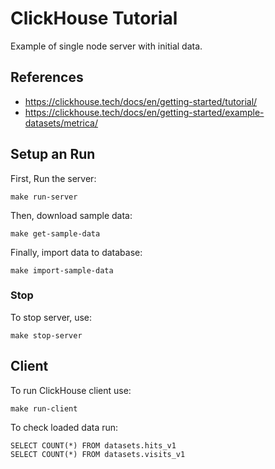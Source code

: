 # ClickHouse Tutorial

Example of single node server with initial data.

## References
* https://clickhouse.tech/docs/en/getting-started/tutorial/
* https://clickhouse.tech/docs/en/getting-started/example-datasets/metrica/

## Setup an Run
First, Run the server:
```
make run-server
```
Then, download sample data:
```
make get-sample-data
```
Finally, import data to database:
```
make import-sample-data
```

### Stop
To stop server, use:
```
make stop-server
```

## Client
To run ClickHouse client use:
```
make run-client
```

To check loaded data run:
```
SELECT COUNT(*) FROM datasets.hits_v1
SELECT COUNT(*) FROM datasets.visits_v1
```
